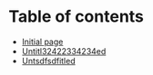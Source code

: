 # Table of contents

* [Initial page](README.md)
* [Untitl32422334234ed](untitl32422334234ed.md)
* [Untsdfsdfitled](untsdfsdfitled.md)


